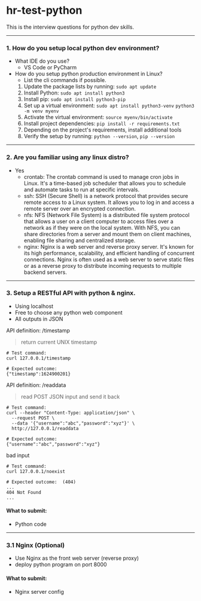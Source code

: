 # hr-test-python

This is the interview questions for python dev skills.

---
### 1. How do you setup local python dev environment?  
- What IDE do you use?
  - VS Code or PyCharm
- How do you setup python production environment in Linux?
  - List the cli commands if possible.
   1. Update the package lists by running: `sudo apt update`
   2. Install Python: `sudo apt install python3`
   3. Install pip: `sudo apt install python3-pip`
   4. Set up a virtual environment: `sudo apt install python3-venv`  `python3 -m venv myenv`
   5. Activate the virtual environment: `source myenv/bin/activate`
   6. Install project dependencies: `pip install -r requirements.txt`
   7. Depending on the project's requirements, install additional tools
   8. Verify the setup by running: `python --version`, `pip --version`

---
### 2. Are you familiar using any linux distro?
- Yes
  - crontab: The crontab command is used to manage cron jobs in Linux. It's a time-based job scheduler that allows you to schedule and automate tasks to run at specific intervals.
  - ssh: SSH (Secure Shell) is a network protocol that provides secure remote access to a Linux system. It allows you to log in and access a remote server over an encrypted connection.
  - nfs: NFS (Network File System) is a distributed file system protocol that allows a user on a client computer to access files over a network as if they were on the local system. With NFS, you can share directories from a server and mount them on client machines, enabling file sharing and centralized storage.
  - nginx: Nginx is a web server and reverse proxy server. It's known for its high performance, scalability, and efficient handling of concurrent connections. Nginx is often used as a web server to serve static files or as a reverse proxy to distribute incoming requests to multiple backend servers.

---
### 3. Setup a RESTful API with python & nginx.
- Using localhost
- Free to choose any python web component
- All outputs in JSON

API definition: /timestamp
> return current UNIX timestamp
```
# Test command:
curl 127.0.0.1/timestamp

# Expected outcome:
{"timestamp":1624900201}
```

API definition: /readdata
> read POST JSON input and send it back
```
# Test command:
curl --header "Content-Type: application/json" \
  --request POST \
  --data '{"username":"abc","password":"xyz"}' \
  http://127.0.0.1/readdata

# Expected outcome:
{"username":"abc","password":"xyz"}
```

bad input
```
# Test command:
curl 127.0.0.1/noexist

# Expected outcome:  (404)
... 
404 Not Found 
...
```

#### What to submit:
- Python code

---
### 3.1 Nginx (Optional)
- Use Nginx as the front web server (reverse proxy)
- deploy python program on port 8000

#### What to submit:
- Nginx server config
